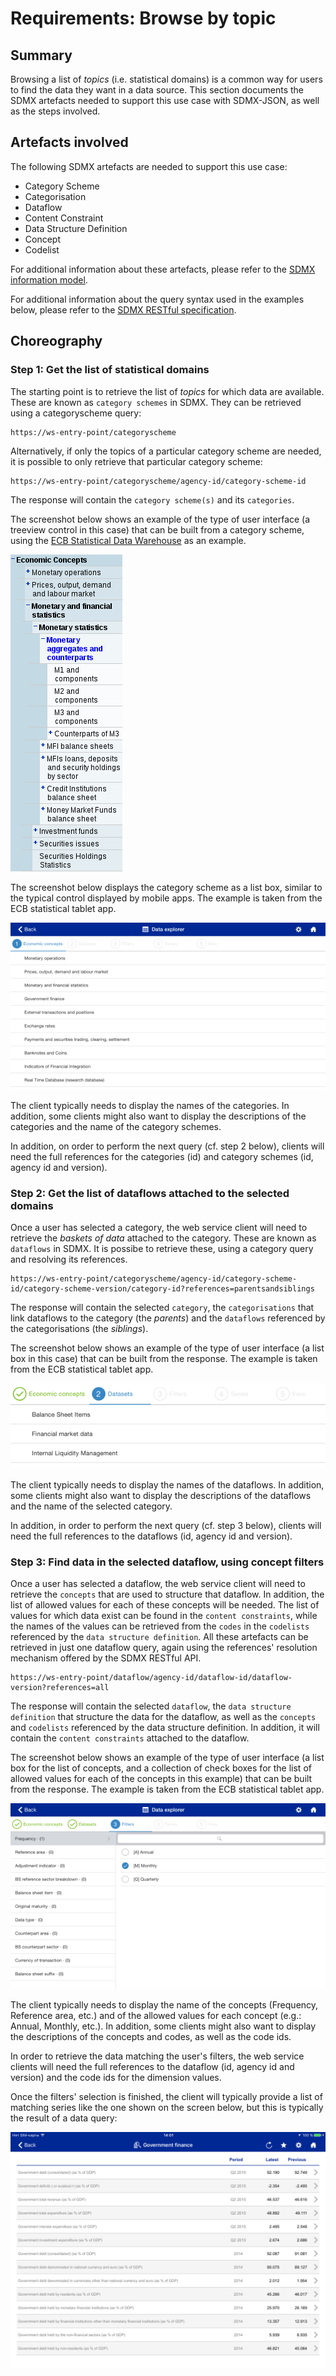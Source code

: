 # Requirements: Browse by topic

## Summary

Browsing a list of *topics* (i.e. statistical domains) is a common way for users to find the data they want in a data source. This section documents the SDMX artefacts needed to support this use case with SDMX-JSON, as well as the steps involved.

## Artefacts involved

The following SDMX artefacts are needed to support this use case:
- Category Scheme
- Categorisation
- Dataflow
- Content Constraint
- Data Structure Definition
- Concept
- Codelist

For additional information about these artefacts, please refer to the [SDMX information model](http://sdmx.org/wp-content/uploads/2011/08/SDMX_2-1-1_SECTION_2_InformationModel_201108.pdf).

For additional information about the query syntax used in the examples below, please refer to the [SDMX RESTful specification](https://github.com/sdmx-twg/sdmx-rest/tree/master/v2_1/ws/rest/docs).

## Choreography

### Step 1: Get the list of statistical domains

The starting point is to retrieve the list of *topics* for which data are available. These are known as `category schemes` in SDMX. They can be retrieved using a categoryscheme query:

```
https://ws-entry-point/categoryscheme
```

Alternatively, if only the topics of a particular category scheme are needed, it is possible to only retrieve that particular category scheme:

```
https://ws-entry-point/categoryscheme/agency-id/category-scheme-id
```

The response will contain the `category scheme(s)` and its `categories`.

The screenshot below shows an example of the type of user interface (a treeview control in this case) that can be built from a category scheme, using the [ECB Statistical Data Warehouse](https://sdw.ecb.europa.eu) as an example.

![Treeview control](img/cs-treeview.png)

The screenshot below displays the category scheme as a list box, similar to the typical control displayed by mobile apps. The example is taken from the ECB statistical tablet app.

![List of categories](img/cs-list.png)

The client typically needs to display the names of the categories. In addition, some clients might also want to display the descriptions of the categories and the name of the category schemes.

In addition, on order to perform the next query (cf. step 2 below), clients will need the full references for the categories (id) and category schemes (id, agency id and version).

### Step 2: Get the list of dataflows attached to the selected domains

Once a user has selected a category, the web service client will need to retrieve the *baskets of data* attached to the category. These are known as `dataflows` in SDMX. It is possibe to retrieve these, using a category query and resolving its references.

```
https://ws-entry-point/categoryscheme/agency-id/category-scheme-id/category-scheme-version/category-id?references=parentsandsiblings
```

The response will contain the selected `category`, the `categorisations` that link dataflows to the category (the *parents*) and the `dataflows` referenced by the categorisations (the *siblings*).

The screenshot below shows an example of the type of user interface (a list box in this case) that can be built from the response. The example is taken from the ECB statistical tablet app.

![List of dataflows](img/df-list.png)

The client typically needs to display the names of the dataflows. In addition, some clients might also want to display the descriptions of the dataflows and the name of the selected category.

In addition, in order to perform the next query (cf. step 3 below), clients will need the full references to the dataflows (id, agency id and version).

### Step 3: Find data in the selected dataflow, using concept filters

Once a user has selected a dataflow, the web service client will need to retrieve the `concepts` that are used to structure that dataflow. In addition, the list of allowed values for each of these concepts will be needed. The list of values for which data exist can be found in the `content constraints`, while the names of the values can be retrieved from the `codes` in the `codelists` referenced by the `data structure definition`. All these artefacts can be retrieved in just one dataflow query, again using the references' resolution mechanism offered by the SDMX RESTful API.

```
https://ws-entry-point/dataflow/agency-id/dataflow-id/dataflow-version?references=all
```

The response will contain the selected `dataflow`, the `data structure definition` that structure the data for the dataflow, as well as the `concepts` and `codelists` referenced by the data structure definition. In addition, it will contain the `content constraints` attached to the dataflow.

The screenshot below shows an example of the type of user interface (a list box for the list of concepts, and a collection of check boxes for the list of allowed values for each of the concepts in this example) that can be built from the response. The example is taken from the ECB statistical tablet app.

![Dimension filters](img/df-filters.png)

The client typically needs to display the name of the concepts (Frequency, Reference area, etc.) and of the allowed values for each concept (e.g.: Annual, Monthly, etc.). In addition, some clients might also want to display the descriptions of the concepts and codes, as well as the code ids.

In order to retrieve the data matching the user's filters, the web service clients will need the full references to the dataflow (id, agency id and version) and the code ids for the dimension values.

Once the filters' selection is finished, the client will typically provide a list of matching series like the one shown on the screen below, but this is typically the result of a data query:

![Matching series](img/series-list.png)
